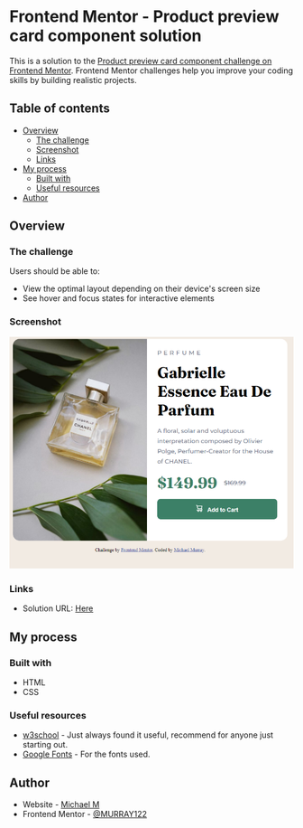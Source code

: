 # Frontend Mentor - Product preview card component solution

This is a solution to the [Product preview card component challenge on Frontend Mentor](https://www.frontendmentor.io/challenges/product-preview-card-component-GO7UmttRfa). Frontend Mentor challenges help you improve your coding skills by building realistic projects. 

## Table of contents

- [Overview](#overview)
  - [The challenge](#the-challenge)
  - [Screenshot](#screenshot)
  - [Links](#links)
- [My process](#my-process)
  - [Built with](#built-with)
  - [Useful resources](#useful-resources)
- [Author](#author)

## Overview

### The challenge

Users should be able to:

- View the optimal layout depending on their device's screen size
- See hover and focus states for interactive elements

### Screenshot

![](/images/screenshot.png?raw=True)

### Links

- Solution URL: [Here](https://murray122.github.io/product-preview-card-frontend-mentor/)

## My process

### Built with

- HTML
- CSS

### Useful resources

- [w3school](https://www.w3schools.com/) - Just always found it useful, recommend for anyone just starting out.
- [Google Fonts](https://fonts.google.com/) - For the fonts used.

## Author

- Website - [Michael M](https://mryanmurray.herokuapp.com/)
- Frontend Mentor - [@MURRAY122](https://www.frontendmentor.io/profile/MURRAY122)

